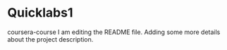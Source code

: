 # Quicklabs1
coursera-course
I am editing the README file. Adding some more details about the project description.
